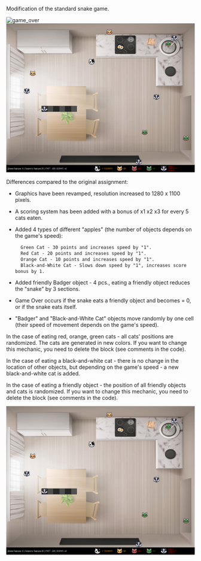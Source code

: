 Modification of the standard snake game.

![game_over](https://github.com/Posurok/Badgers_and_Cats/assets/157339671/c982f0eb-02a8-4e6d-b5c6-af8b17bd8c6d)
![image](https://github.com/Posurok/Badgers_and_Cats/blob/master2/images/screen.jpg?raw=true)

Differences compared to the original assignment:
- Graphics have been revamped, resolution increased to 1280 x 1100 pixels.
- A scoring system has been added with a bonus of x1 x2 x3 for
  every 5 cats eaten.
- Added 4 types of different "apples"
  (the number of objects depends on the game's speed):
  
        Green Cat - 30 points and increases speed by "1".
        Red Cat - 20 points and increases speed by "1".  
        Orange Cat - 10 points and increases speed by "1".
        Black-and-White Cat - Slows down speed by "1", increases score bonus by 1.
  
- Added friendly Badger object - 4 pcs., eating a friendly object reduces
  the "snake" by 3 sections.
- Game Over occurs if the snake eats a friendly object and becomes = 0,
  or if the snake eats itself.
- "Badger" and "Black-and-White Cat" objects move randomly by one cell
  (their speed of movement depends on the game's speed).

In the case of eating red, orange, green cats - all cats' positions are
randomized. The cats are generated in new colors.
If you want to change this mechanic, you need to delete the block
(see comments in the code).

In the case of eating a black-and-white cat - there is no change in the
location of other objects, but depending on the game's speed - a new
black-and-white cat is added.

In the case of eating a friendly object - the position of all friendly
objects and cats is randomized.
If you want to change this mechanic, you need to delete the block
(see comments in the code).

![image](https://github.com/Posurok/Badgers_and_Cats/blob/master2/images/screen.jpg?raw=true)
